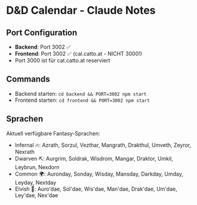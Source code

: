 # D&D Calendar - Claude Notes

## Port Configuration
- **Backend**: Port 3002 ✅ 
- **Frontend**: Port 3002 ✅ (cal.catto.at - NICHT 3000!)
- Port 3000 ist für cat.catto.at reserviert

## Commands
- Backend starten: `cd backend && PORT=3002 npm start`
- Frontend starten: `cd frontend && PORT=3002 npm start`

## Sprachen
Aktuell verfügbare Fantasy-Sprachen:
- Infernal 🔥: Azrath, Sorzul, Vezthar, Mangrath, Drakthul, Umveth, Zeyror, Nexrath
- Dwarven ⛏️: Aurgrim, Soldrak, Wisdrom, Mangar, Draktor, Umkil, Leybrun, Nexdorn
- Common 🌍: Auronday, Sonday, Wisday, Mansday, Darkday, Umday, Leyday, Nextday
- Elvish 🧝: Auro'dae, Sol'dae, Wis'dae, Man'dae, Drak'dae, Um'dae, Ley'dae, Nex'dae